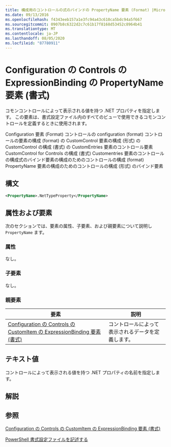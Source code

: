 ```yaml
---
title: 構成用のコントロールの式のバインドの PropertyName 要素 (Format) |Microsoft Docs
ms.date: 09/13/2016
ms.openlocfilehash: f4343eeb157a1e3fc94a43c610ca5bdc94a5f667
ms.sourcegitcommit: 0907b8c6322d2c7c61b17f8168d53452c8964b41
ms.translationtype: MT
ms.contentlocale: ja-JP
ms.lasthandoff: 08/05/2020
ms.locfileid: "87780911"
---
```

# <a name="propertyname-element-for-expressionbinding-for-controls-for-configuration-format"></a>Configuration の Controls の ExpressionBinding の PropertyName 要素 (書式)

コモンコントロールによって表示される値を持つ .NET プロパティを指定します。 この要素は、書式設定ファイル内のすべてのビューで使用できるコモンコントロールを定義するときに使用されます。

Configuration 要素 (Format) コントロールの configuration (format) コントロールの要素の構成 (format) の CustomControl 要素の構成 (形式) の CustomControl の構成 (書式) の CustomEntries 要素のコントロール要素 CustomControl for Controls の構成 (書式) Customentries 要素のコントロールの構成式のバインド要素の構成のためのコントロールの構成 (format) PropertyName 要素の構成のためのコントロールの構成 (形式) のバインド要素

## <a name="syntax"></a>構文

```xml
<PropertyName>.NetTypeProperty</PropertyName>
```

## <a name="attributes-and-elements"></a>属性および要素

次のセクションでは、要素の属性、子要素、および親要素について説明し `PropertyName` ます。

### <a name="attributes"></a>属性

なし。

### <a name="child-elements"></a>子要素

なし。

### <a name="parent-elements"></a>親要素

|要素|説明|
|-------------|-----------------|
|[Configuration の Controls の CustomItem の ExpressionBinding 要素 (書式)](./expressionbinding-element-for-customitem-for-controls-for-configuration-format.md)|コントロールによって表示されるデータを定義します。|

## <a name="text-value"></a>テキスト値

コントロールによって表示される値を持つ .NET プロパティの名前を指定します。

## <a name="remarks"></a>解説

## <a name="see-also"></a>参照

[Configuration の Controls の CustomItem の ExpressionBinding 要素 (書式)](./expressionbinding-element-for-customitem-for-controls-for-configuration-format.md)

[PowerShell 書式設定ファイルを記述する](./writing-a-powershell-formatting-file.md)
